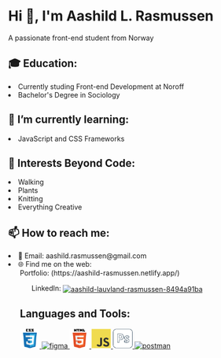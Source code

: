 <h1 align="left">Hi 👋, I'm Aashild L. Rasmussen</h1>
<p align="left">A passionate front-end student from Norway</p>

<h2 align="left"> 🎓 Education:</h2>
<li> Currently studing Front-end Development at Noroff </li>
<li> Bachelor's Degree in Sociology </li>

<h2 align="left">🌱 I’m currently learning:</h2>
<li> JavaScript and CSS Frameworks </li>

<h2 align="left">🚀 Interests Beyond Code:</h2>
<li> Walking </li>
<li> Plants </li>
<li> Knitting </li>
<li> Everything Creative </li>


<h2 align="left">📫 How to reach me:</h2>
<li> 📧 Email: aashild.rasmussen@gmail.com
<li> 🌐 Find me on the web: <ul> Portfolio: (https://aashild-rasmussen.netlify.app/)  <ul> LinkedIn: <a href="https://linkedin.com/in/aashild-lauvland-rasmussen-8494a91ba" target="blank"><img align="center" src="https://raw.githubusercontent.com/rahuldkjain/github-profile-readme-generator/master/src/images/icons/Social/linked-in-alt.svg" alt="aashild-lauvland-rasmussen-8494a91ba" height="30" width="40" /></a>
</p></ul>


<h2 align="left">Languages and Tools:</h2>
<p align="left"> <a href="https://www.w3schools.com/css/" target="_blank" rel="noreferrer"> <img src="https://raw.githubusercontent.com/devicons/devicon/master/icons/css3/css3-original-wordmark.svg" alt="css3" width="40" height="40"/> </a> <a href="https://www.figma.com/" target="_blank" rel="noreferrer"> <img src="https://www.vectorlogo.zone/logos/figma/figma-icon.svg" alt="figma" width="40" height="40"/> </a> <a href="https://www.w3.org/html/" target="_blank" rel="noreferrer"> <img src="https://raw.githubusercontent.com/devicons/devicon/master/icons/html5/html5-original-wordmark.svg" alt="html5" width="40" height="40"/> </a> <a href="https://developer.mozilla.org/en-US/docs/Web/JavaScript" target="_blank" rel="noreferrer"> <img src="https://raw.githubusercontent.com/devicons/devicon/master/icons/javascript/javascript-original.svg" alt="javascript" width="40" height="40"/> </a> <a href="https://www.photoshop.com/en" target="_blank" rel="noreferrer"> <img src="https://raw.githubusercontent.com/devicons/devicon/master/icons/photoshop/photoshop-line.svg" alt="photoshop" width="40" height="40"/> </a> <a href="https://postman.com" target="_blank" rel="noreferrer"> <img src="https://www.vectorlogo.zone/logos/getpostman/getpostman-icon.svg" alt="postman" width="40" height="40"/> </a> </p>
